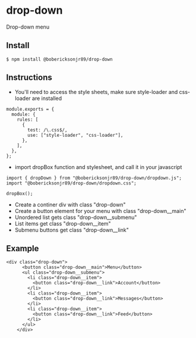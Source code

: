 # drop-down

Drop-down menu

## Install

```
$ npm install @bobericksonjr89/drop-down
```

## Instructions

- You'll need to access the style sheets, make sure style-loader and css-loader are installed

```
module.exports = {
  module: {
    rules: [
      {
        test: /\.css$/,
        use: ["style-loader", "css-loader"],
      },
    ],
  },
};
```

- import dropBox function and stylesheet, and call it in your javascript

```
import { dropDown } from "@bobericksonjr89/drop-down/dropdown.js";
import "@bobericksonjr89/drop-down/dropdown.css";

dropBox();

```

- Create a continer div with class "drop-down"
- Create a button element for your menu with class "drop-down\_\_main"
- Unordered list gets class "drop-down\_\_submenu"
- List items get class "drop-down\_\_item"
- Submenu buttons get class "drop-down\_\_link"

## Example

```
<div class="drop-down">
      <button class="drop-down__main">Menu</button>
      <ul class="drop-down__submenu">
        <li class="drop-down__item">
          <button class="drop-down__link">Account</button>
        </li>
        <li class="drop-down__item">
          <button class="drop-down__link">Messages</button>
        </li>
        <li class="drop-down__item">
          <button class="drop-down__link">Feed</button>
        </li>
      </ul>
    </div>
```
